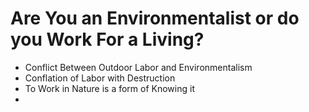 # Are You an Environmentalist or do you Work For a Living?

- Conflict Between Outdoor Labor and Environmentalism
- Conflation of Labor with Destruction
- To Work in Nature is a form of Knowing it
- 